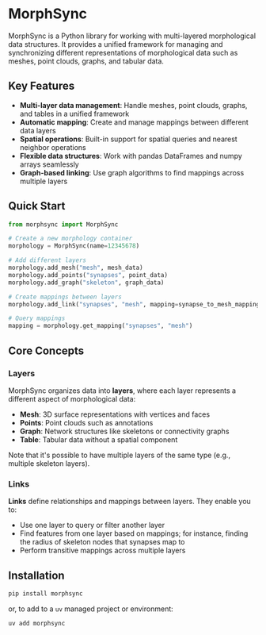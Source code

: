 # MorphSync

MorphSync is a Python library for working with multi-layered morphological data structures. It provides a unified framework for managing and synchronizing different representations of morphological data such as meshes, point clouds, graphs, and tabular data.

## Key Features

- **Multi-layer data management**: Handle meshes, point clouds, graphs, and tables in a unified framework
- **Automatic mapping**: Create and manage mappings between different data layers
- **Spatial operations**: Built-in support for spatial queries and nearest neighbor operations
- **Flexible data structures**: Work with pandas DataFrames and numpy arrays seamlessly
- **Graph-based linking**: Use graph algorithms to find mappings across multiple layers

## Quick Start

```python
from morphsync import MorphSync

# Create a new morphology container
morphology = MorphSync(name=12345678)

# Add different layers
morphology.add_mesh("mesh", mesh_data)
morphology.add_points("synapses", point_data)
morphology.add_graph("skeleton", graph_data)

# Create mappings between layers
morphology.add_link("synapses", "mesh", mapping=synapse_to_mesh_mapping)

# Query mappings
mapping = morphology.get_mapping("synapses", "mesh")
```

## Core Concepts

### Layers

MorphSync organizes data into **layers**, where each layer represents a different aspect of morphological data:

- **Mesh**: 3D surface representations with vertices and faces
- **Points**: Point clouds such as annotations
- **Graph**: Network structures like skeletons or connectivity graphs
- **Table**: Tabular data without a spatial component

Note that it's possible to have multiple layers of the same type (e.g., multiple skeleton layers).

### Links

**Links** define relationships and mappings between layers. They enable you to:

- Use one layer to query or filter another layer
- Find features from one layer based on mappings; for instance, finding the radius of skeleton nodes that synapses map to
- Perform transitive mappings across multiple layers

## Installation

```bash
pip install morphsync
```

or, to add to a `uv` managed project or environment:

```bash
uv add morphsync
```
